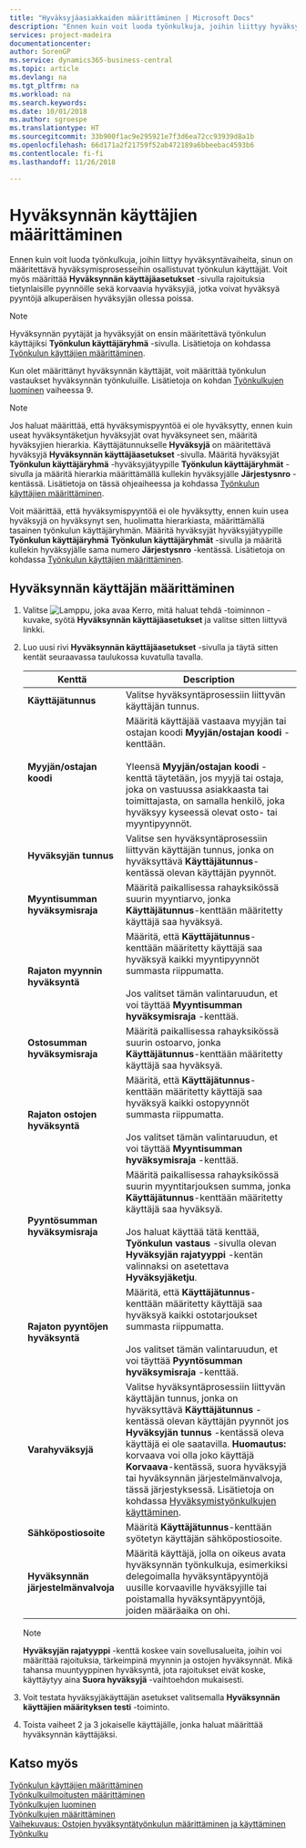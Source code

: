 ```yaml
---
title: "Hyväksyjäasiakkaiden määrittäminen | Microsoft Docs"
description: "Ennen kuin voit luoda työnkulkuja, joihin liittyy hyväksyntävaiheita, sinun on määritettävä hyväksymisprosesseihin osallistuvat työnkulun käyttäjät. Voit myös määrittää Hyväksynnän käyttäjäasetukset -sivulla rajoituksia tietynlaisille pyynnöille sekä korvaavia hyväksyjiä, jotka voivat hyväksyä pyyntöjä alkuperäisen hyväksyjän ollessa poissa."
services: project-madeira
documentationcenter: 
author: SorenGP
ms.service: dynamics365-business-central
ms.topic: article
ms.devlang: na
ms.tgt_pltfrm: na
ms.workload: na
ms.search.keywords: 
ms.date: 10/01/2018
ms.author: sgroespe
ms.translationtype: HT
ms.sourcegitcommit: 33b900f1ac9e295921e7f3d6ea72cc93939d8a1b
ms.openlocfilehash: 66d171a2f21759f52ab472189a6bbeebac4593b6
ms.contentlocale: fi-fi
ms.lasthandoff: 11/26/2018

---
```

# <a name="set-up-approval-users"></a>Hyväksynnän käyttäjien määrittäminen
Ennen kuin voit luoda työnkulkuja, joihin liittyy hyväksyntävaiheita, sinun on määritettävä hyväksymisprosesseihin osallistuvat työnkulun käyttäjät. Voit myös määrittää **Hyväksynnän käyttäjäasetukset** -sivulla rajoituksia tietynlaisille pyynnöille sekä korvaavia hyväksyjiä, jotka voivat hyväksyä pyyntöjä alkuperäisen hyväksyjän ollessa poissa.  

> [!NOTE]  
>  Hyväksynnän pyytäjät ja hyväksyjät on ensin määritettävä työnkulun käyttäjiksi **Työnkulun käyttäjäryhmä** -sivulla. Lisätietoja on kohdassa [Työnkulun käyttäjien määrittäminen](across-how-to-set-up-workflow-users.md).  

 Kun olet määrittänyt hyväksynnän käyttäjät, voit määrittää työnkulun vastaukset hyväksynnän työnkuluille. Lisätietoja on kohdan [Työnkulkujen luominen](across-how-to-create-workflows.md) vaiheessa 9.  

> [!NOTE]  
>  Jos haluat määrittää, että hyväksymispyyntöä ei ole hyväksytty, ennen kuin useat hyväksyntäketjun hyväksyjät ovat hyväksyneet sen, määritä hyväksyjien hierarkia. Käyttäjätunnukselle **Hyväksyjä** on määritettävä hyväksyjä **Hyväksynnän käyttäjäasetukset** -sivulla. Määritä hyväksyjät **Työnkulun käyttäjäryhmä** -hyväksyjätyypille **Työnkulun käyttäjäryhmät** -sivulla ja määritä hierarkia määrittämällä kullekin hyväksyjälle **Järjestysnro** -kentässä. Lisätietoja on tässä ohjeaiheessa ja kohdassa [Työnkulun käyttäjien määrittäminen](across-how-to-set-up-workflow-users.md).  
>   
>  Voit määrittää, että hyväksymispyyntöä ei ole hyväksytty, ennen kuin usea hyväksyjä on hyväksynyt sen, huolimatta hierarkiasta, määrittämällä tasainen työnkulun käyttäjäryhmän. Määritä hyväksyjät hyväksyjätyypille **Työnkulun käyttäjäryhmä** **Työnkulun käyttäjäryhmät** -sivulla ja määritä kullekin hyväksyjälle sama numero **Järjestysnro** -kentässä. Lisätietoja on kohdassa [Työnkulun käyttäjien määrittäminen](across-how-to-set-up-workflow-users.md).  

## <a name="to-set-up-an-approval-user"></a>Hyväksynnän käyttäjän määrittäminen  
1. Valitse ![Lamppu, joka avaa Kerro, mitä haluat tehdä -toiminnon](media/ui-search/search_small.png "Kerro, mitä haluat tehdä") -kuvake, syötä **Hyväksynnän käyttäjäasetukset** ja valitse sitten liittyvä linkki.  
2. Luo uusi rivi **Hyväksynnän käyttäjäasetukset** -sivulla ja täytä sitten kentät seuraavassa taulukossa kuvatulla tavalla.  

    |Kenttä|Description|  
    |---------------------------------|---------------------------------------|  
    |**Käyttäjätunnus**|Valitse hyväksyntäprosessiin liittyvän käyttäjän tunnus.|  
    |**Myyjän/ostajan koodi**|Määritä käyttäjää vastaava myyjän tai ostajan koodi **Myyjän/ostajan koodi** -kenttään.<br /><br /> Yleensä **Myyjän/ostajan koodi** -kenttä täytetään, jos myyjä tai ostaja, joka on vastuussa asiakkaasta tai toimittajasta, on samalla henkilö, joka hyväksyy kyseessä olevat osto- tai myyntipyynnöt.|  
    |**Hyväksyjän tunnus**|Valitse sen hyväksyntäprosessiin liittyvän käyttäjän tunnus, jonka on hyväksyttävä **Käyttäjätunnus**-kentässä olevan käyttäjän pyynnöt.|  
    |**Myyntisumman hyväksymisraja**|Määritä paikallisessa rahayksikössä suurin myyntiarvo, jonka **Käyttäjätunnus**-kenttään määritetty käyttäjä saa hyväksyä.|  
    |**Rajaton myynnin hyväksyntä**|Määritä, että **Käyttäjätunnus**-kenttään määritetty käyttäjä saa hyväksyä kaikki myyntipyynnöt summasta riippumatta.<br /><br /> Jos valitset tämän valintaruudun, et voi täyttää **Myyntisumman hyväksymisraja** -kenttää.|  
    |**Ostosumman hyväksymisraja**|Määritä paikallisessa rahayksikössä suurin ostoarvo, jonka **Käyttäjätunnus**-kenttään määritetty käyttäjä saa hyväksyä.|  
    |**Rajaton ostojen hyväksyntä**|Määritä, että **Käyttäjätunnus**-kenttään määritetty käyttäjä saa hyväksyä kaikki ostopyynnöt summasta riippumatta.<br /><br /> Jos valitset tämän valintaruudun, et voi täyttää **Myyntisumman hyväksymisraja** -kenttää.|  
    |**Pyyntösumman hyväksymisraja**|Määritä paikallisessa rahayksikössä suurin myyntitarjouksen summa, jonka **Käyttäjätunnus**-kenttään määritetty käyttäjä saa hyväksyä.<br /><br /> Jos haluat käyttää tätä kenttää, **Työnkulun vastaus** -sivulla olevan **Hyväksyjän rajatyyppi** -kentän valinnaksi on asetettava **Hyväksyjäketju**.|  
    |**Rajaton pyyntöjen hyväksyntä**|Määritä, että **Käyttäjätunnus**-kenttään määritetty käyttäjä saa hyväksyä kaikki ostotarjoukset summasta riippumatta.<br /><br /> Jos valitset tämän valintaruudun, et voi täyttää **Pyyntösumman hyväksymisraja** -kenttää.|  
    |**Varahyväksyjä**|Valitse hyväksyntäprosessiin liittyvän käyttäjän tunnus, jonka on hyväksyttävä **Käyttäjätunnus** -kentässä olevan käyttäjän pyynnöt jos **Hyväksyjän tunnus** -kentässä oleva käyttäjä ei ole saatavilla. **Huomautus:** korvaava voi olla joko käyttäjä **Korvaava**-kentässä, suora hyväksyjä tai hyväksynnän järjestelmänvalvoja, tässä järjestyksessä. Lisätietoja on kohdassa [Hyväksymistyönkulkujen käyttäminen](across-how-use-approval-workflows.md).|  
    |**Sähköpostiosoite**|Määritä **Käyttäjätunnus**-kenttään syötetyn käyttäjän sähköpostiosoite.|  
    |**Hyväksynnän järjestelmänvalvoja**|Määritä käyttäjä, jolla on oikeus avata hyväksynnän työnkulkuja, esimerkiksi delegoimalla hyväksyntäpyyntöjä uusille korvaaville hyväksyjille tai poistamalla hyväksyntäpyyntöjä, joiden määräaika on ohi.|  

    > [!NOTE]  
    >  **Hyväksyjän rajatyyppi** -kenttä koskee vain sovellusalueita, joihin voi määrittää rajoituksia, tärkeimpinä myynnin ja ostojen hyväksynnät. Mikä tahansa muuntyyppinen hyväksyntä, jota rajoitukset eivät koske, käyttäytyy aina **Suora hyväksyjä** -vaihtoehdon mukaisesti.  

3. Voit testata hyväksyjäkäyttäjän asetukset valitsemalla **Hyväksynnän käyttäjien määrityksen testi** -toiminto.  
4. Toista vaiheet 2 ja 3 jokaiselle käyttäjälle, jonka haluat määrittää hyväksynnän käyttäjäksi.  

## <a name="see-also"></a>Katso myös  
[Työnkulun käyttäjien määrittäminen](across-how-to-set-up-workflow-users.md)   
[Työnkulkuilmoitusten määrittäminen](across-setting-up-workflow-notifications.md)   
[Työnkulkujen luominen](across-how-to-create-workflows.md)   
[Työnkulkujen määrittäminen](across-set-up-workflows.md)   
[Vaihekuvaus: Ostojen hyväksyntätyönkulun määrittäminen ja käyttäminen](walkthrough-setting-up-and-using-a-purchase-approval-workflow.md)   
[Työnkulku](across-workflow.md)   

